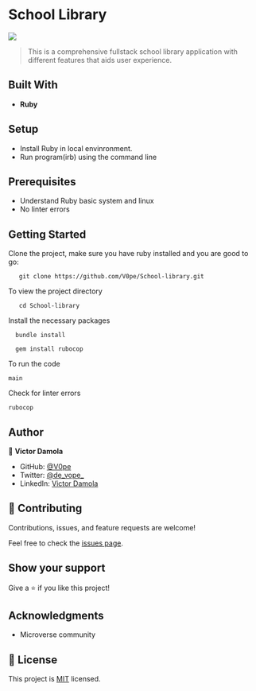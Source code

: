 # School Library
![](https://img.shields.io/badge/Microverse-blueviolet)

> This is a comprehensive fullstack school library application with different features that aids user experience.

## Built With

- **Ruby**

## Setup

- Install Ruby in local envinronment.
- Run program(irb) using the command line

## Prerequisites
- Understand Ruby basic system and linux
- No linter errors
  

## Getting Started

Clone the project, make sure you have ruby installed and you are good to go:

```
   git clone https://github.com/V0pe/School-library.git
   ``` 

To view the project directory

```
   cd School-library
   ```

Install the necessary packages

```
  bundle install
  
  gem install rubocop

```
To run the code

```
main
```

Check for linter errors

```
rubocop
```

## Author

👤 **Victor Damola**

- GitHub: [@V0pe](https://github.com/V0pe)
- Twitter: [@de_vope_](https://twitter.com/de_vope)
- LinkedIn: [Victor Damola](https://linkedin.com/in/victor-damola-aderibigbe-27931ab0)


## 🤝 Contributing

Contributions, issues, and feature requests are welcome!

Feel free to check the [issues page](https://github.com/V0pe/School-library/issues).

## Show your support

Give a ⭐️ if you like this project!

## Acknowledgments

- Microverse community


## 📝 License

This project is [MIT](./MIT.md) licensed.
